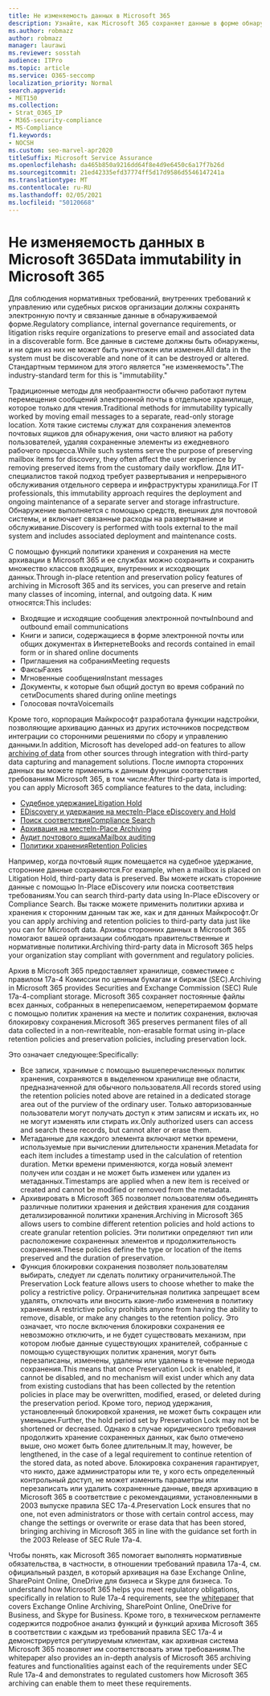 ```yaml
---
title: Не изменяемость данных в Microsoft 365
description: Узнайте, как Microsoft 365 сохраняет данные в форме обнаружения, чтобы обеспечить соответствие нормативным требованиям, внутренним требованиям управления и рискам для судебного разбирательства.
ms.author: robmazz
author: robmazz
manager: laurawi
ms.reviewer: sosstah
audience: ITPro
ms.topic: article
ms.service: O365-seccomp
localization_priority: Normal
search.appverid:
- MET150
ms.collection:
- Strat_O365_IP
- M365-security-compliance
- MS-Compliance
f1.keywords:
- NOCSH
ms.custom: seo-marvel-apr2020
titleSuffix: Microsoft Service Assurance
ms.openlocfilehash: da465b850a9216dd64f8e4d9e6450c6a17f7b26d
ms.sourcegitcommit: 21ed42335efd37774ff5d17d9586d5546147241a
ms.translationtype: MT
ms.contentlocale: ru-RU
ms.lasthandoff: 02/05/2021
ms.locfileid: "50120668"
---
```

# <a name="data-immutability-in-microsoft-365"></a><span data-ttu-id="7c40c-103">Не изменяемость данных в Microsoft 365</span><span class="sxs-lookup"><span data-stu-id="7c40c-103">Data immutability in Microsoft 365</span></span>

<span data-ttu-id="7c40c-104">Для соблюдения нормативных требований, внутренних требований к управлению или судебных рисков организации должны сохранять электронную почту и связанные данные в обнаруживаемой форме.</span><span class="sxs-lookup"><span data-stu-id="7c40c-104">Regulatory compliance, internal governance requirements, or litigation risks require organizations to preserve email and associated data in a discoverable form.</span></span> <span data-ttu-id="7c40c-105">Все данные в системе должны быть обнаружены, и ни один из них не может быть уничтожен или изменен.</span><span class="sxs-lookup"><span data-stu-id="7c40c-105">All data in the system must be discoverable and none of it can be destroyed or altered.</span></span> <span data-ttu-id="7c40c-106">Стандартным термином для этого является "не изменяемость".</span><span class="sxs-lookup"><span data-stu-id="7c40c-106">The industry-standard term for this is "immutability."</span></span>

<span data-ttu-id="7c40c-107">Традиционные методы для необраантности обычно работают путем перемещения сообщений электронной почты в отдельное хранилище, которое только для чтения.</span><span class="sxs-lookup"><span data-stu-id="7c40c-107">Traditional methods for immutability typically worked by moving email messages to a separate, read-only storage location.</span></span> <span data-ttu-id="7c40c-108">Хотя такие системы служат для сохранения элементов почтовых ящиков для обнаружения, они часто влияют на работу пользователей, удаляя сохраненные элементы из ежедневного рабочего процесса.</span><span class="sxs-lookup"><span data-stu-id="7c40c-108">While such systems serve the purpose of preserving mailbox items for discovery, they often affect the user experience by removing preserved items from the customary daily workflow.</span></span> <span data-ttu-id="7c40c-109">Для ИТ-специалистов такой подход требует развертывания и непрерывного обслуживания отдельного сервера и инфраструктуры хранилища.</span><span class="sxs-lookup"><span data-stu-id="7c40c-109">For IT professionals, this immutability approach requires the deployment and ongoing maintenance of a separate server and storage infrastructure.</span></span> <span data-ttu-id="7c40c-110">Обнаружение выполняется с помощью средств, внешних для почтовой системы, и включает связанные расходы на развертывание и обслуживание.</span><span class="sxs-lookup"><span data-stu-id="7c40c-110">Discovery is performed with tools external to the mail system and includes associated deployment and maintenance costs.</span></span>

<span data-ttu-id="7c40c-111">С помощью функций политики хранения и сохранения на месте архивации в Microsoft 365 и ее службах можно сохранить и сохранить множество классов входящих, внутренних и исходяющих данных.</span><span class="sxs-lookup"><span data-stu-id="7c40c-111">Through in-place retention and preservation policy features of archiving in Microsoft 365 and its services, you can preserve and retain many classes of incoming, internal, and outgoing data.</span></span> <span data-ttu-id="7c40c-112">К ним относятся:</span><span class="sxs-lookup"><span data-stu-id="7c40c-112">This includes:</span></span>

- <span data-ttu-id="7c40c-113">Входящие и исходящие сообщения электронной почты</span><span class="sxs-lookup"><span data-stu-id="7c40c-113">Inbound and outbound email communications</span></span>
- <span data-ttu-id="7c40c-114">Книги и записи, содержащиеся в форме электронной почты или общих документах в Интернете</span><span class="sxs-lookup"><span data-stu-id="7c40c-114">Books and records contained in email form or in shared online documents</span></span>
- <span data-ttu-id="7c40c-115">Приглашения на собрания</span><span class="sxs-lookup"><span data-stu-id="7c40c-115">Meeting requests</span></span>
- <span data-ttu-id="7c40c-116">Факсы</span><span class="sxs-lookup"><span data-stu-id="7c40c-116">Faxes</span></span>
- <span data-ttu-id="7c40c-117">Мгновенные сообщения</span><span class="sxs-lookup"><span data-stu-id="7c40c-117">Instant messages</span></span>
- <span data-ttu-id="7c40c-118">Документы, к которые был общий доступ во время собраний по сети</span><span class="sxs-lookup"><span data-stu-id="7c40c-118">Documents shared during online meetings</span></span>
- <span data-ttu-id="7c40c-119">Голосовая почта</span><span class="sxs-lookup"><span data-stu-id="7c40c-119">Voicemails</span></span>

<span data-ttu-id="7c40c-120">Кроме того, корпорация Майкрософт разработала [](https://support.office.com/article/Archiving-third-party-data-in-Office-365-0ce338d5-3666-4a18-86ab-c6910ff408cc) функции надстройки, позволяющие архивацию данных из других источников посредством интеграции со сторонними решениями по сбору и управлению данными.</span><span class="sxs-lookup"><span data-stu-id="7c40c-120">In addition, Microsoft has developed add-on features to allow [archiving of data](https://support.office.com/article/Archiving-third-party-data-in-Office-365-0ce338d5-3666-4a18-86ab-c6910ff408cc) from other sources through integration with third-party data capturing and management solutions.</span></span> <span data-ttu-id="7c40c-121">После импорта сторонних данных вы можете применить к данным функции соответствия требованиям Microsoft 365, в том числе:</span><span class="sxs-lookup"><span data-stu-id="7c40c-121">After third-party data is imported, you can apply Microsoft 365 compliance features to the data, including:</span></span>

- [<span data-ttu-id="7c40c-122">Судебное удержание</span><span class="sxs-lookup"><span data-stu-id="7c40c-122">Litigation Hold</span></span>](/microsoft-365/compliance/create-a-litigation-hold)
- [<span data-ttu-id="7c40c-123">EDiscovery и удержание на месте</span><span class="sxs-lookup"><span data-stu-id="7c40c-123">In-Place eDiscovery and Hold</span></span>](/microsoft-365/compliance/manage-legal-investigations)
- [<span data-ttu-id="7c40c-124">Поиск соответствия</span><span class="sxs-lookup"><span data-stu-id="7c40c-124">Compliance Search</span></span>](/microsoft-365/compliance/search-for-content)
- [<span data-ttu-id="7c40c-125">Архивация на месте</span><span class="sxs-lookup"><span data-stu-id="7c40c-125">In-Place Archiving</span></span>](/microsoft-365/compliance/enable-archive-mailboxes)
- [<span data-ttu-id="7c40c-126">Аудит почтового ящика</span><span class="sxs-lookup"><span data-stu-id="7c40c-126">Mailbox auditing</span></span>](/microsoft-365/compliance/enable-mailbox-auditing)
- [<span data-ttu-id="7c40c-127">Политики хранения</span><span class="sxs-lookup"><span data-stu-id="7c40c-127">Retention Policies</span></span>](/microsoft-365/compliance/retention-policies)

<span data-ttu-id="7c40c-128">Например, когда почтовый ящик помещается на судебное удержание, сторонние данные сохраняются.</span><span class="sxs-lookup"><span data-stu-id="7c40c-128">For example, when a mailbox is placed on Litigation Hold, third-party data is preserved.</span></span> <span data-ttu-id="7c40c-129">Вы можете искать сторонние данные с помощью In-Place eDiscovery или поиска соответствия требованиям.</span><span class="sxs-lookup"><span data-stu-id="7c40c-129">You can search third-party data using In-Place eDiscovery or Compliance Search.</span></span> <span data-ttu-id="7c40c-130">Вы также можете применить политики архива и хранения к сторонним данным так же, как и для данных Майкрософт.</span><span class="sxs-lookup"><span data-stu-id="7c40c-130">Or you can apply archiving and retention policies to third-party data just like you can for Microsoft data.</span></span> <span data-ttu-id="7c40c-131">Архивы сторонних данных в Microsoft 365 помогают вашей организации соблюдать правительственные и нормативные политики.</span><span class="sxs-lookup"><span data-stu-id="7c40c-131">Archiving third-party data in Microsoft 365 helps your organization stay compliant with government and regulatory policies.</span></span>

<span data-ttu-id="7c40c-132">Архив в Microsoft 365 предоставляет хранилище, совместимее с правилом 17a-4 Комиссии по ценным бумагам и биржам (SEC).</span><span class="sxs-lookup"><span data-stu-id="7c40c-132">Archiving in Microsoft 365 provides Securities and Exchange Commission (SEC) Rule 17a-4-compliant storage.</span></span> <span data-ttu-id="7c40c-133">Microsoft 365 сохраняет постоянные файлы всех данных, собранных в непереписаемом, неперетираемом формате с помощью политик хранения на месте и политик сохранения, включая блокировку сохранения.</span><span class="sxs-lookup"><span data-stu-id="7c40c-133">Microsoft 365 preserves permanent files of all data collected in a non-rewriteable, non-erasable format using in-place retention policies and preservation policies, including preservation lock.</span></span>

<span data-ttu-id="7c40c-134">Это означает следующее:</span><span class="sxs-lookup"><span data-stu-id="7c40c-134">Specifically:</span></span>

- <span data-ttu-id="7c40c-135">Все записи, хранимые с помощью вышеперечисленных политик хранения, сохраняются в выделенном хранилище вне области, предназначенной для обычного пользователя.</span><span class="sxs-lookup"><span data-stu-id="7c40c-135">All records stored using the retention policies noted above are retained in a dedicated storage area out of the purview of the ordinary user.</span></span> <span data-ttu-id="7c40c-136">Только авторизованные пользователи могут получать доступ к этим записям и искать их, но не могут изменять или стирать их.</span><span class="sxs-lookup"><span data-stu-id="7c40c-136">Only authorized users can access and search these records, but cannot alter or erase them.</span></span>
- <span data-ttu-id="7c40c-137">Метаданные для каждого элемента включают метки времени, используемые при вычислении длительности хранения.</span><span class="sxs-lookup"><span data-stu-id="7c40c-137">Metadata for each item includes a timestamp used in the calculation of retention duration.</span></span> <span data-ttu-id="7c40c-138">Метки времени применяются, когда новый элемент получен или создан и не может быть изменен или удален из метаданных.</span><span class="sxs-lookup"><span data-stu-id="7c40c-138">Timestamps are applied when a new item is received or created and cannot be modified or removed from the metadata.</span></span>
- <span data-ttu-id="7c40c-139">Архивировать в Microsoft 365 позволяет пользователям объединять различные политики хранения и действия хранения для создания детализированной политики хранения.</span><span class="sxs-lookup"><span data-stu-id="7c40c-139">Archiving in Microsoft 365 allows users to combine different retention policies and hold actions to create granular retention policies.</span></span> <span data-ttu-id="7c40c-140">Эти политики определяют тип или расположение сохраненных элементов и продолжительность сохранения.</span><span class="sxs-lookup"><span data-stu-id="7c40c-140">These policies define the type or location of the items preserved and the duration of preservation.</span></span>
- <span data-ttu-id="7c40c-141">Функция блокировки сохранения позволяет пользователям выбирать, следует ли сделать политику ограничительной.</span><span class="sxs-lookup"><span data-stu-id="7c40c-141">The Preservation Lock feature allows users to choose whether to make the policy a restrictive policy.</span></span> <span data-ttu-id="7c40c-142">Ограничительная политика запрещает всем удалять, отключать или вносить какие-либо изменения в политику хранения.</span><span class="sxs-lookup"><span data-stu-id="7c40c-142">A restrictive policy prohibits anyone from having the ability to remove, disable, or make any changes to the retention policy.</span></span> <span data-ttu-id="7c40c-143">Это означает, что после включения блокировки сохранения ее невозможно отключить, и не будет существовать механизм, при котором любые данные существующих хранителей, собранные с помощью существующих политик хранения, могут быть перезаписаны, изменены, удалены или удалены в течение периода сохранения.</span><span class="sxs-lookup"><span data-stu-id="7c40c-143">This means that once Preservation Lock is enabled, it cannot be disabled, and no mechanism will exist under which any data from existing custodians that has been collected by the retention policies in place may be overwritten, modified, erased, or deleted during the preservation period.</span></span> <span data-ttu-id="7c40c-144">Кроме того, период удержания, установленный блокировкой хранения, не может быть сокращен или уменьшен.</span><span class="sxs-lookup"><span data-stu-id="7c40c-144">Further, the hold period set by Preservation Lock may not be shortened or decreased.</span></span> <span data-ttu-id="7c40c-145">Однако в случае юридического требования продолжить хранение сохраненных данных, как было отмечено выше, оно может быть более длительным.</span><span class="sxs-lookup"><span data-stu-id="7c40c-145">It may, however, be lengthened, in the case of a legal requirement to continue retention of the stored data, as noted above.</span></span> <span data-ttu-id="7c40c-146">Блокировка сохранения гарантирует, что никто, даже администраторы или те, у кого есть определенный контрольный доступ, не может изменить параметры или перезаписать или удалить сохраненные данные, введя архивацию в Microsoft 365 в соответствие с рекомендациями, установленными в 2003 выпуске правила SEC 17a-4.</span><span class="sxs-lookup"><span data-stu-id="7c40c-146">Preservation Lock ensures that no one, not even administrators or those with certain control access, may change the settings or overwrite or erase data that has been stored, bringing archiving in Microsoft 365 in line with the guidance set forth in the 2003 Release of SEC Rule 17a-4.</span></span>

<span data-ttu-id="7c40c-147">Чтобы понять, как Microsoft 365 помогает выполнять нормативные обязательства, в частности, в отношении требований правила 17a-4, см. официальный раздел, в который архивация на базе Exchange Online, SharePoint Online, OneDrive для бизнеса и Skype для бизнеса. [](https://www.microsoft.com/microsoft-365/blog/wp-content/uploads/2015/11/Microsoft-EOA-White-Paper.pdf)</span><span class="sxs-lookup"><span data-stu-id="7c40c-147">To understand how Microsoft 365 helps you meet regulatory obligations, specifically in relation to Rule 17a-4 requirements, see the [whitepaper](https://www.microsoft.com/microsoft-365/blog/wp-content/uploads/2015/11/Microsoft-EOA-White-Paper.pdf) that covers Exchange Online Archiving, SharePoint Online, OneDrive for Business, and Skype for Business.</span></span> <span data-ttu-id="7c40c-148">Кроме того, в техническом регламенте содержится подробное анализ функций и функций архива Microsoft 365 в соответствии с каждым из требований правила SEC 17a-4 и демонстрируется регулируемым клиентам, как архивная система Microsoft 365 позволяет им соответствовать этим требованиям.</span><span class="sxs-lookup"><span data-stu-id="7c40c-148">The whitepaper also provides an in-depth analysis of Microsoft 365 archiving features and functionalities against each of the requirements under SEC Rule 17a-4 and demonstrates to regulated customers how Microsoft 365 archiving can enable them to meet these requirements.</span></span>
